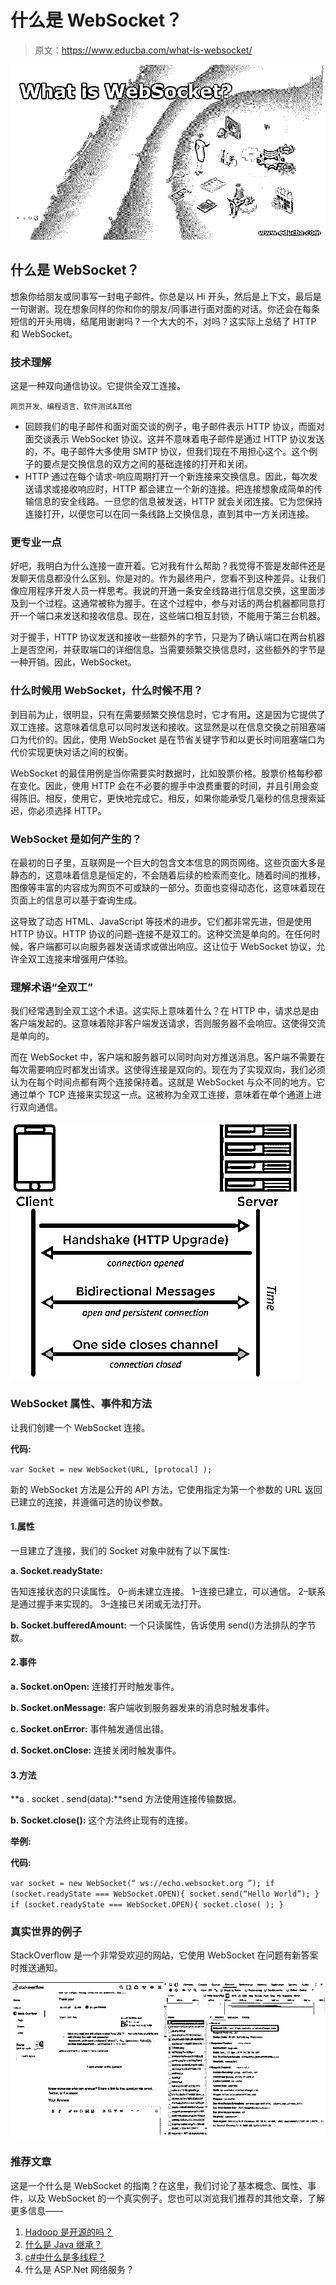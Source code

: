 # 什么是 WebSocket？

> 原文：<https://www.educba.com/what-is-websocket/>

![What-is-WebSocket](img/f9f576dff0b47ab8d3c7295ba4c158c4.png)



## 什么是 WebSocket？

想象你给朋友或同事写一封电子邮件。你总是以 Hi <friend>开头，然后是上下文，最后是一句谢谢<name>。现在想象同样的你和你的朋友/同事进行面对面的对话。你还会在每条短信的开头用嗨，结尾用谢谢吗？一个大大的不，对吗？这实际上总结了 HTTP 和 WebSocket。</name></friend>

### 技术理解

这是一种双向通信协议。它提供全双工连接。

<small>网页开发、编程语言、软件测试&其他</small>

*   回顾我们的电子邮件和面对面交谈的例子，电子邮件表示 HTTP 协议，而面对面交谈表示 WebSocket 协议。这并不意味着电子邮件是通过 HTTP 协议发送的，不。电子邮件大多使用 SMTP 协议，但我们现在不用担心这个。这个例子的要点是交换信息的双方之间的基础连接的打开和关闭。
*   HTTP 通过在每个请求-响应周期打开一个新连接来交换信息。因此，每次发送请求或接收响应时，HTTP 都会建立一个新的连接。把连接想象成简单的传输信息的安全线路。一旦您的信息被发送，HTTP 就会关闭连接。它为您保持连接打开，以便您可以在同一条线路上交换信息，直到其中一方关闭连接。

### 更专业一点

好吧，我明白为什么连接一直开着。它对我有什么帮助？我觉得不管是发邮件还是发聊天信息都没什么区别。你是对的。作为最终用户，您看不到这种差异。让我们像应用程序开发人员一样思考。我说的开通一条安全线路进行信息交换，这里面涉及到一个过程。这通常被称为握手。在这个过程中，参与对话的两台机器都同意打开一个端口来发送和接收信息。现在，这些端口相互封锁，不能用于第三台机器。

对于握手，HTTP 协议发送和接收一些额外的字节，只是为了确认端口在两台机器上是否空闲，并获取端口的详细信息。当需要频繁交换信息时，这些额外的字节是一种开销。因此，WebSocket。

### 什么时候用 WebSocket，什么时候不用？

到目前为止，很明显，只有在需要频繁交换信息时，它才有用。这是因为它提供了双工连接。这意味着信息可以同时发送和接收。这显然是以在信息交换之前阻塞端口为代价的。因此，使用 WebSocket 是在节省关键字节和以更长时间阻塞端口为代价实现更快对话之间的权衡。

WebSocket 的最佳用例是当你需要实时数据时，比如股票价格。股票价格每秒都在变化。因此，使用 HTTP 会在不必要的握手中浪费重要的时间，并且引用会变得陈旧。相反，使用它，更快地完成它。相反，如果你能承受几毫秒的信息搜索延迟，你必须选择 HTTP。

### WebSocket 是如何产生的？

在最初的日子里，互联网是一个巨大的包含文本信息的网页网络。这些页面大多是静态的，这意味着信息是恒定的，不会随着后续的检索而变化。随着时间的推移，图像等丰富的内容成为网页不可或缺的一部分。页面也变得动态化，这意味着现在页面上的信息可以基于查询生成。

这导致了动态 HTML、JavaScript 等技术的进步。它们都非常先进，但是使用 HTTP 协议。HTTP 协议的问题–连接不是双工的。这种交流是单向的。在任何时候，客户端都可以向服务器发送请求或做出响应。这让位于 WebSocket 协议，允许全双工连接来增强用户体验。

### 理解术语“全双工”

我们经常遇到全双工这个术语。这实际上意味着什么？在 HTTP 中，请求总是由客户端发起的。这意味着除非客户端发送请求，否则服务器不会响应。这使得交流是单向的。

而在 WebSocket 中，客户端和服务器可以同时向对方推送消息。客户端不需要在每次需要响应时都发出请求。这使得连接是双向的。现在为了实现双向，我们必须认为在每个时间点都有两个连接保持着。这就是 WebSocket 与众不同的地方。它通过单个 TCP 连接来实现这一点。这被称为全双工连接，意味着在单个通道上进行双向通信。

![Full Duplex](img/c8f348b28a198a6ee9774be793f2169e.png)



### WebSocket 属性、事件和方法

让我们创建一个 WebSocket 连接。

**代码:**

`var Socket = new WebSocket(URL, [protocal] );`

新的 WebSocket 方法是公开的 API 方法，它使用指定为第一个参数的 URL 返回已建立的连接，并遵循可选的协议参数。

#### 1.属性

一旦建立了连接，我们的 Socket 对象中就有了以下属性:

**a. Socket.readyState:**

告知连接状态的只读属性。
0–尚未建立连接。
1–连接已建立，可以通信。
2–联系是通过握手来实现的。
3–连接已关闭或无法打开。

**b. Socket.bufferedAmount:** 一个只读属性，告诉使用 send()方法排队的字节数。

#### 2.事件

**a. Socket.onOpen:** 连接打开时触发事件。

**b. Socket.onMessage:** 客户端收到服务器发来的消息时触发事件。

**c. Socket.onError:** 事件触发通信出错。

**d. Socket.onClose:** 连接关闭时触发事件。

#### 3.方法

**a . socket . send(data):**send 方法使用连接传输数据。

**b. Socket.close():** 这个方法终止现有的连接。

**举例:**

**代码:**

`var socket = new WebSocket(“ ws://echo.websocket.org ”);
if (socket.readyState === WebSocket.OPEN){
socket.send(“Hello World”);
}
if (socket.readyState === WebSocket.OPEN){
socket.close( );
}`

### 真实世界的例子

StackOverflow 是一个非常受欢迎的网站，它使用 WebSocket 在问题有新答案时推送通知。

![Real World Example](img/60a7e011f217bba48c33fcf0a356e197.png)



### 推荐文章

这是一个什么是 WebSocket 的指南？在这里，我们讨论了基本概念、属性、事件，以及 WebSocket 的一个真实例子。您也可以浏览我们推荐的其他文章，了解更多信息——

1.  [Hadoop 是开源的吗？](https://www.educba.com/is-hadoop-open-source/)
2.  [什么是 Java 继承？](https://www.educba.com/what-is-java-inheritance/)
3.  [c#中什么是多线程？](https://www.educba.com/what-is-multithreading-in-c-sharp/)
4.  什么是 ASP.Net 网络服务？





